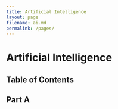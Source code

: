 ```yaml
---
title: Artificial Intelligence
layout: page
filename: ai.md
permalink: /pages/
---
```

# Artificial Intelligence
## Table of Contents
## Part A

